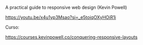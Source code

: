 A practical guide to responsive web design (Kevin Powell)

https://youtu.be/x4u1yp3Msao?si=_e5toiqOXyHOiR1i

Curso:

https://courses.kevinpowell.co/conquering-responsive-layouts